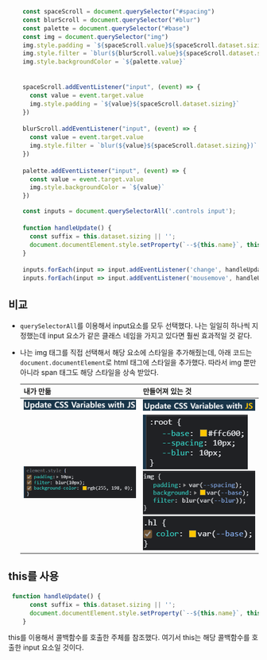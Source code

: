 ```js
    const spaceScroll = document.querySelector("#spacing")
    const blurScroll = document.querySelector("#blur")
    const palette = document.querySelector("#base")
    const img = document.querySelector("img")
    img.style.padding = `${spaceScroll.value}${spaceScroll.dataset.sizing}`
    img.style.filter = `blur(${blurScroll.value}${spaceScroll.dataset.sizing})`
    img.style.backgroundColor = `${palette.value}`


    spaceScroll.addEventListener("input", (event) => {
      const value = event.target.value
      img.style.padding = `${value}${spaceScroll.dataset.sizing}`
    })

    blurScroll.addEventListener("input", (event) => {
      const value = event.target.value
      img.style.filter = `blur(${value}${spaceScroll.dataset.sizing})`
    })

    palette.addEventListener("input", (event) => {
      const value = event.target.value
      img.style.backgroundColor = `${value}`
    })
```

```js
    const inputs = document.querySelectorAll('.controls input');

    function handleUpdate() {
      const suffix = this.dataset.sizing || '';
      document.documentElement.style.setProperty(`--${this.name}`, this.value + suffix);
    }

    inputs.forEach(input => input.addEventListener('change', handleUpdate));
    inputs.forEach(input => input.addEventListener('mousemove', handleUpdate));
```

## 비교

- ``querySelectorAll``를 이용해서 input요소를 모두 선택했다. 나는 일일히 하나씩 지정했는데  input 요소가 같은 클래스 네임을 가지고 있다면 훨씬 효과적일 것 같다.

- 나는 img 태그를 직접 선택해서 해당 요소에 스타일을 추가해줬는데, 아래 코드는 ``document.documentElement``로 html 태그에 스타일을 추가했다. 따라서 img 뿐만 아니라 span 태그도 해당 스타일을 상속 받았다.

  | 내가 만듦                                                    | 만들어져 있는 것                                             |
  | ------------------------------------------------------------ | ------------------------------------------------------------ |
  | ![image-20211102154459993](note.assets/image-20211102154459993.png) | ![image-20211102154454448](note.assets/image-20211102154454448.png) |
  | ![image-20211102154515693](note.assets/image-20211102154515693.png) | ![image-20211102154522832](note.assets/image-20211102154522832.png)<br>![image-20211102154539632](note.assets/image-20211102154539632.png)<br>![image-20211102154553986](note.assets/image-20211102154553986.png) |



## this를 사용

```js
 function handleUpdate() {
      const suffix = this.dataset.sizing || '';
      document.documentElement.style.setProperty(`--${this.name}`, this.value + suffix);
    }
```

this를 이용해서 콜백함수를 호출한 주체를 참조했다. 여기서 this는 해당 콜백함수를 호출한 input 요소일 것이다.

